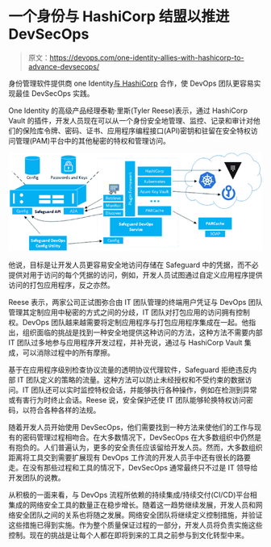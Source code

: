 # 一个身份与 HashiCorp 结盟以推进 DevSecOps

> 原文：<https://devops.com/one-identity-allies-with-hashicorp-to-advance-devsecops/>

身份管理软件提供商 one Identity[与 HashiCorp](https://www.oneidentity.com/community/news/b/press-releases/posts/one-identity-partners-with-hashicorp-to-bolster-devops-security) 合作，使 DevOps 团队更容易实现最佳 DevSecOps 实践。

One Identity 的高级产品经理泰勒·里斯(Tyler Reese)表示，通过 HashiCorp Vault 的插件，开发人员现在可以从一个身份安全地管理、监控、记录和审计对他们的保险库令牌、密码、证书、应用程序编程接口(API)密钥和驻留在安全特权访问管理(PAM)平台中的其他秘密的特权和管理访问。

![](img/122685bcf9e0890dfb123ce3c53d8c54.png)

他说，目标是让开发人员更容易安全地访问存储在 Safeguard 中的凭据，而不必提供对用于访问的每个凭据的访问，例如，开发人员试图通过自定义应用程序提供访问的打包应用程序，反之亦然。

Reese 表示，两家公司正试图弥合由 IT 团队管理的终端用户凭证与 DevOps 团队管理其定制应用中秘密的方式之间的分歧，IT 团队对打包应用的访问拥有控制权。DevOps 团队越来越需要将定制应用程序与打包应用程序集成在一起。他指出，组织面临的挑战是找到一种安全地提供这种访问的方法，这种方法不需要内部 IT 团队过多地参与应用程序开发过程，并补充说，通过与 HashiCorp Vault 集成，可以消除过程中的所有摩擦。

基于在应用程序级别检查协议流量的透明协议代理软件，Safeguard 拒绝违反内部 IT 团队定义的策略的流量。这种方法可以防止未经授权和不受约束的数据访问。IT 团队还可以实时监控特权会话，并能够执行各种操作，例如在检测到异常或有害行为时终止会话。Reese 说，安全保护还使 IT 团队能够轮换特权访问密码，以符合各种各样的法规。

随着开发人员开始使用 DevSecOps，他们需要找到一种方法来使他们的工作与现有的密码管理过程相吻合。在大多数情况下，DevSecOps 在大多数组织中仍然是有抱负的。人们普遍认为，更多的安全责任应该留给开发人员。然而，大多数组织距离将工具交到需要扩展现有 DevOps 工作流的开发人员手中还有很长的路要走。在没有那些过程和工具的情况下，DevSecOps 通常最终只不过是 IT 领导给开发团队的说教。

从积极的一面来看，与 DevOps 流程所依赖的持续集成/持续交付(CI/CD)平台相集成的网络安全工具的数量正在稳步增长。随着这一趋势继续发展，开发人员和网络安全团队之间的关系也将随之发展。网络安全团队将继续定义控制措施，并验证这些措施已得到实施。作为整个质量保证过程的一部分，开发人员将负责实施这些控制。现在的挑战是让每个人都在即将到来的工具之前参与到文化转型中来。